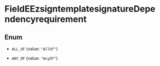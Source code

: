

# FieldEEzsigntemplatesignatureDependencyrequirement

## Enum


* `ALL_OF` (value: `"AllOf"`)

* `ANY_OF` (value: `"AnyOf"`)



